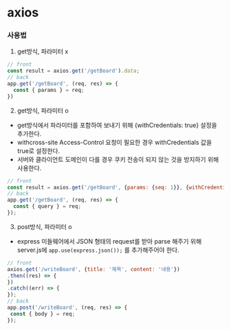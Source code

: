 # axios

### 사용법
1. get방식, 파라미터 x
```javascript
// front
const result = axios.get('/getBoard').data;
// back
app.get('/getBoard', (req, res) => {
  const { params } = req;
})
```

2. get방식, 파라미터 o
 - get방식에서 파라미터를 포함하여 보내기 위해 {withCredentials: true} 설정을 추가한다.
 - withcross-site Access-Control 요청이 필요한 경우 withCredentials 값을 true로 설정한다.
 - 서버와 클라이언트 도메인이 다를 경우 쿠키 전송이 되지 않는 것을 방지하기 위해 사용한다.
```javascript
// front
const result = axios.get('/getBoard', {params: {seq: 1}}, {withCredentials: true})
// back
app.get('/getBoard', (req, res) => {
  const { query } = req;
});
```

3. post방식, 파라미터 o
- express 미들웨어에서 JSON 형태의 request를 받아 parse 해주기 위해 server.js에 ```app.use(express.json());``` 를 추가해주어야 한다.
 ```javascript
// front
axios.get('/writeBoard', {title: '제목', content: '내용'})
.then((res) => {
})
.catch((err) => {
});
// back
app.post('/writeBoard', (req, res) => {
  const { body } = req;
});
 ```
